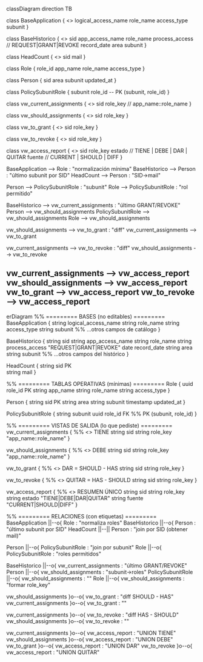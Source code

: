 classDiagram
direction TB

class BaseApplication {
  <<immutable>>
  logical_access_name
  role_name
  access_type
  subunit
}

class BaseHistorico {
  <<immutable>>
  sid
  app_access_name
  role_name
  process_access   // REQUEST|GRANT|REVOKE
  record_date
  area
  subunit
}

class HeadCount {
  <<immutable>>
  sid
  mail
}

class Role {
  role_id
  app_name
  role_name
  access_type
}

class Person {
  sid
  area
  subunit
  updated_at
}

class PolicySubunitRole {
  subunit
  role_id
  -- PK (subunit, role_id)
}

class vw_current_assignments {
  <<view>>
  sid
  role_key   // app_name::role_name
}

class vw_should_assignments {
  <<view>>
  sid
  role_key
}

class vw_to_grant {
  <<view>>
  sid
  role_key
}

class vw_to_revoke {
  <<view>>
  sid
  role_key
}

class vw_access_report {
  <<view>>
  sid
  role_key
  estado   // TIENE | DEBE | DAR | QUITAR
  fuente   // CURRENT | SHOULD | DIFF
}

BaseApplication --> Role : "normalización mínima"
BaseHistorico --> Person : "último subunit por SID"
HeadCount --> Person : "SID→mail"

Person --> PolicySubunitRole : "subunit"
Role --> PolicySubunitRole : "rol permitido"

BaseHistorico --> vw_current_assignments : "último GRANT/REVOKE"
Person --> vw_should_assignments
PolicySubunitRole --> vw_should_assignments
Role --> vw_should_assignments

vw_should_assignments --> vw_to_grant : "diff"
vw_current_assignments --> vw_to_grant

vw_current_assignments --> vw_to_revoke : "diff"
vw_should_assignments --> vw_to_revoke

vw_current_assignments --> vw_access_report
vw_should_assignments --> vw_access_report
vw_to_grant --> vw_access_report
vw_to_revoke --> vw_access_report
--------------------------------------------------------------------


erDiagram
  %% ========= BASES (no editables) =========
  BaseApplication {
    string logical_access_name
    string role_name
    string access_type
    string subunit
    %% ...otros campos de catálogo
  }

  BaseHistorico {
    string sid
    string app_access_name
    string role_name
    string process_access  "REQUEST|GRANT|REVOKE"
    date   record_date
    string area
    string subunit
    %% ...otros campos del histórico
  }

  HeadCount {
    string sid PK  
    string mail
  }

  %% ========= TABLAS OPERATIVAS (mínimas) =========
  Role {
    uuid   role_id PK
    string app_name
    string role_name
    string access_type
  }

  Person {
    string sid PK
    string area
    string subunit
    timestamp updated_at
  }

  PolicySubunitRole {
    string subunit
    uuid   role_id FK
    %% PK (subunit, role_id)
  }

  %% ========= VISTAS DE SALIDA (lo que pediste) =========
  vw_current_assignments {
    %% <<view>>  TIENE
    string sid
    string role_key  "app_name::role_name"
  }

  vw_should_assignments {
    %% <<view>>  DEBE
    string sid
    string role_key  "app_name::role_name"
  }

  vw_to_grant {
    %% <<view>>  DAR = SHOULD - HAS
    string sid
    string role_key
  }

  vw_to_revoke {
    %% <<view>>  QUITAR = HAS - SHOULD
    string sid
    string role_key
  }

  vw_access_report {
    %% <<view>>  RESUMEN ÚNICO
    string sid
    string role_key
    string estado  "TIENE|DEBE|DAR|QUITAR"
    string fuente  "CURRENT|SHOULD|DIFF"
  }

  %% ========= RELACIONES (con etiquetas) =========
  BaseApplication ||--o{ Role : "normaliza roles"
  BaseHistorico  ||--o{ Person : "último subunit por SID"
  HeadCount ||--|| Person : "join por SID (obtener mail)"

  Person ||--o{ PolicySubunitRole : "join por subunit"
  Role   ||--o{ PolicySubunitRole : "roles permitidos"

  BaseHistorico ||--o{ vw_current_assignments : "último GRANT/REVOKE"
  Person ||--o{ vw_should_assignments : "subunit→roles"
  PolicySubunitRole ||--o{ vw_should_assignments : ""
  Role ||--o{ vw_should_assignments : "formar role_key"

  vw_should_assignments }o--o{ vw_to_grant : "diff SHOULD - HAS"
  vw_current_assignments }o--o{ vw_to_grant : ""

  vw_current_assignments }o--o{ vw_to_revoke : "diff HAS - SHOULD"
  vw_should_assignments }o--o{ vw_to_revoke : ""

  vw_current_assignments }o--o{ vw_access_report : "UNION TIENE"
  vw_should_assignments }o--o{ vw_access_report : "UNION DEBE"
  vw_to_grant }o--o{ vw_access_report : "UNION DAR"
  vw_to_revoke }o--o{ vw_access_report : "UNION QUITAR"
